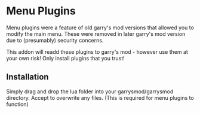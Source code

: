 # Menu Plugins

Menu plugins were a feature of old garry's mod versions that allowed you to modify the main menu. 
These were removed in later garry's mod version due to (presumably) security concerns. 

This addon will readd these plugins to garry's mod - however use them at your own risk! 
Only install plugins that you trust!

## Installation 
Simply drag and drop the lua folder into your garrysmod/garrysmod directory. 
Accept to overwrite any files. (This is required for menu plugins to function)
